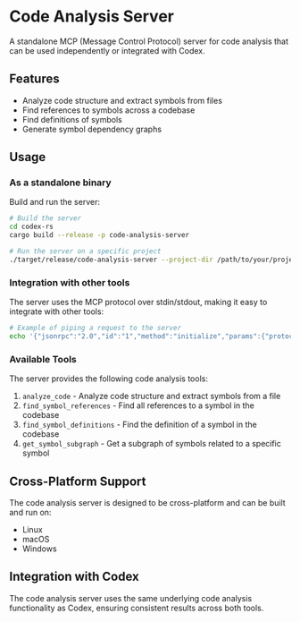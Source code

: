 # Code Analysis Server

A standalone MCP (Message Control Protocol) server for code analysis that can be used independently or integrated with Codex.

## Features

- Analyze code structure and extract symbols from files
- Find references to symbols across a codebase
- Find definitions of symbols
- Generate symbol dependency graphs

## Usage

### As a standalone binary

Build and run the server:

```bash
# Build the server
cd codex-rs
cargo build --release -p code-analysis-server

# Run the server on a specific project
./target/release/code-analysis-server --project-dir /path/to/your/project
```

### Integration with other tools

The server uses the MCP protocol over stdin/stdout, making it easy to integrate with other tools:

```bash
# Example of piping a request to the server
echo '{"jsonrpc":"2.0","id":"1","method":"initialize","params":{"protocol_version":"2025-03-26"}}' | ./target/release/code-analysis-server
```

### Available Tools

The server provides the following code analysis tools:

1. `analyze_code` - Analyze code structure and extract symbols from a file
2. `find_symbol_references` - Find all references to a symbol in the codebase
3. `find_symbol_definitions` - Find the definition of a symbol in the codebase
4. `get_symbol_subgraph` - Get a subgraph of symbols related to a specific symbol

## Cross-Platform Support

The code analysis server is designed to be cross-platform and can be built and run on:

- Linux
- macOS
- Windows

## Integration with Codex

The code analysis server uses the same underlying code analysis functionality as Codex, ensuring consistent results across both tools.